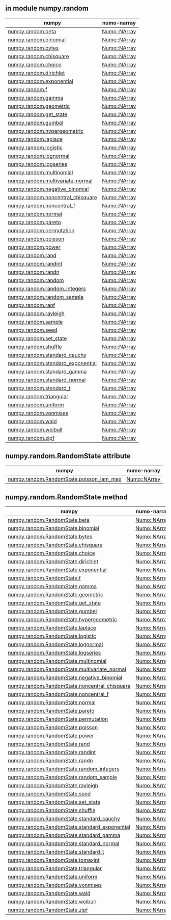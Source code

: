 ## in module numpy.random

| numpy | numo-narray |
| ---------- | ---------- |
| [numpy.random.beta](https://docs.scipy.org/doc/numpy/reference/generated/numpy.random.beta.html#numpy.random.beta) | [Numo::NArray]() |
| [numpy.random.binomial](https://docs.scipy.org/doc/numpy/reference/generated/numpy.random.binomial.html#numpy.random.binomial) | [Numo::NArray]() |
| [numpy.random.bytes](https://docs.scipy.org/doc/numpy/reference/generated/numpy.random.bytes.html#numpy.random.bytes) | [Numo::NArray]() |
| [numpy.random.chisquare](https://docs.scipy.org/doc/numpy/reference/generated/numpy.random.chisquare.html#numpy.random.chisquare) | [Numo::NArray]() |
| [numpy.random.choice](https://docs.scipy.org/doc/numpy/reference/generated/numpy.random.choice.html#numpy.random.choice) | [Numo::NArray]() |
| [numpy.random.dirichlet](https://docs.scipy.org/doc/numpy/reference/generated/numpy.random.dirichlet.html#numpy.random.dirichlet) | [Numo::NArray]() |
| [numpy.random.exponential](https://docs.scipy.org/doc/numpy/reference/generated/numpy.random.exponential.html#numpy.random.exponential) | [Numo::NArray]() |
| [numpy.random.f](https://docs.scipy.org/doc/numpy/reference/generated/numpy.random.f.html#numpy.random.f) | [Numo::NArray]() |
| [numpy.random.gamma](https://docs.scipy.org/doc/numpy/reference/generated/numpy.random.gamma.html#numpy.random.gamma) | [Numo::NArray]() |
| [numpy.random.geometric](https://docs.scipy.org/doc/numpy/reference/generated/numpy.random.geometric.html#numpy.random.geometric) | [Numo::NArray]() |
| [numpy.random.get_state](https://docs.scipy.org/doc/numpy/reference/generated/numpy.random.get_state.html#numpy.random.get_state) | [Numo::NArray]() |
| [numpy.random.gumbel](https://docs.scipy.org/doc/numpy/reference/generated/numpy.random.gumbel.html#numpy.random.gumbel) | [Numo::NArray]() |
| [numpy.random.hypergeometric](https://docs.scipy.org/doc/numpy/reference/generated/numpy.random.hypergeometric.html#numpy.random.hypergeometric) | [Numo::NArray]() |
| [numpy.random.laplace](https://docs.scipy.org/doc/numpy/reference/generated/numpy.random.laplace.html#numpy.random.laplace) | [Numo::NArray]() |
| [numpy.random.logistic](https://docs.scipy.org/doc/numpy/reference/generated/numpy.random.logistic.html#numpy.random.logistic) | [Numo::NArray]() |
| [numpy.random.lognormal](https://docs.scipy.org/doc/numpy/reference/generated/numpy.random.lognormal.html#numpy.random.lognormal) | [Numo::NArray]() |
| [numpy.random.logseries](https://docs.scipy.org/doc/numpy/reference/generated/numpy.random.logseries.html#numpy.random.logseries) | [Numo::NArray]() |
| [numpy.random.multinomial](https://docs.scipy.org/doc/numpy/reference/generated/numpy.random.multinomial.html#numpy.random.multinomial) | [Numo::NArray]() |
| [numpy.random.multivariate_normal](https://docs.scipy.org/doc/numpy/reference/generated/numpy.random.multivariate_normal.html#numpy.random.multivariate_normal) | [Numo::NArray]() |
| [numpy.random.negative_binomial](https://docs.scipy.org/doc/numpy/reference/generated/numpy.random.negative_binomial.html#numpy.random.negative_binomial) | [Numo::NArray]() |
| [numpy.random.noncentral_chisquare](https://docs.scipy.org/doc/numpy/reference/generated/numpy.random.noncentral_chisquare.html#numpy.random.noncentral_chisquare) | [Numo::NArray]() |
| [numpy.random.noncentral_f](https://docs.scipy.org/doc/numpy/reference/generated/numpy.random.noncentral_f.html#numpy.random.noncentral_f) | [Numo::NArray]() |
| [numpy.random.normal](https://docs.scipy.org/doc/numpy/reference/generated/numpy.random.normal.html#numpy.random.normal) | [Numo::NArray]() |
| [numpy.random.pareto](https://docs.scipy.org/doc/numpy/reference/generated/numpy.random.pareto.html#numpy.random.pareto) | [Numo::NArray]() |
| [numpy.random.permutation](https://docs.scipy.org/doc/numpy/reference/generated/numpy.random.permutation.html#numpy.random.permutation) | [Numo::NArray]() |
| [numpy.random.poisson](https://docs.scipy.org/doc/numpy/reference/generated/numpy.random.poisson.html#numpy.random.poisson) | [Numo::NArray]() |
| [numpy.random.power](https://docs.scipy.org/doc/numpy/reference/generated/numpy.random.power.html#numpy.random.power) | [Numo::NArray]() |
| [numpy.random.rand](https://docs.scipy.org/doc/numpy/reference/generated/numpy.random.rand.html#numpy.random.rand) | [Numo::NArray]() |
| [numpy.random.randint](https://docs.scipy.org/doc/numpy/reference/generated/numpy.random.randint.html#numpy.random.randint) | [Numo::NArray]() |
| [numpy.random.randn](https://docs.scipy.org/doc/numpy/reference/generated/numpy.random.randn.html#numpy.random.randn) | [Numo::NArray]() |
| [numpy.random.random](https://docs.scipy.org/doc/numpy/reference/generated/numpy.random.random.html#numpy.random.random) | [Numo::NArray]() |
| [numpy.random.random_integers](https://docs.scipy.org/doc/numpy/reference/generated/numpy.random.random_integers.html#numpy.random.random_integers) | [Numo::NArray]() |
| [numpy.random.random_sample](https://docs.scipy.org/doc/numpy/reference/generated/numpy.random.random_sample.html#numpy.random.random_sample) | [Numo::NArray]() |
| [numpy.random.ranf](https://docs.scipy.org/doc/numpy/reference/generated/numpy.random.ranf.html#numpy.random.ranf) | [Numo::NArray]() |
| [numpy.random.rayleigh](https://docs.scipy.org/doc/numpy/reference/generated/numpy.random.rayleigh.html#numpy.random.rayleigh) | [Numo::NArray]() |
| [numpy.random.sample](https://docs.scipy.org/doc/numpy/reference/generated/numpy.random.sample.html#numpy.random.sample) | [Numo::NArray]() |
| [numpy.random.seed](https://docs.scipy.org/doc/numpy/reference/generated/numpy.random.seed.html#numpy.random.seed) | [Numo::NArray]() |
| [numpy.random.set_state](https://docs.scipy.org/doc/numpy/reference/generated/numpy.random.set_state.html#numpy.random.set_state) | [Numo::NArray]() |
| [numpy.random.shuffle](https://docs.scipy.org/doc/numpy/reference/generated/numpy.random.shuffle.html#numpy.random.shuffle) | [Numo::NArray]() |
| [numpy.random.standard_cauchy](https://docs.scipy.org/doc/numpy/reference/generated/numpy.random.standard_cauchy.html#numpy.random.standard_cauchy) | [Numo::NArray]() |
| [numpy.random.standard_exponential](https://docs.scipy.org/doc/numpy/reference/generated/numpy.random.standard_exponential.html#numpy.random.standard_exponential) | [Numo::NArray]() |
| [numpy.random.standard_gamma](https://docs.scipy.org/doc/numpy/reference/generated/numpy.random.standard_gamma.html#numpy.random.standard_gamma) | [Numo::NArray]() |
| [numpy.random.standard_normal](https://docs.scipy.org/doc/numpy/reference/generated/numpy.random.standard_normal.html#numpy.random.standard_normal) | [Numo::NArray]() |
| [numpy.random.standard_t](https://docs.scipy.org/doc/numpy/reference/generated/numpy.random.standard_t.html#numpy.random.standard_t) | [Numo::NArray]() |
| [numpy.random.triangular](https://docs.scipy.org/doc/numpy/reference/generated/numpy.random.triangular.html#numpy.random.triangular) | [Numo::NArray]() |
| [numpy.random.uniform](https://docs.scipy.org/doc/numpy/reference/generated/numpy.random.uniform.html#numpy.random.uniform) | [Numo::NArray]() |
| [numpy.random.vonmises](https://docs.scipy.org/doc/numpy/reference/generated/numpy.random.vonmises.html#numpy.random.vonmises) | [Numo::NArray]() |
| [numpy.random.wald](https://docs.scipy.org/doc/numpy/reference/generated/numpy.random.wald.html#numpy.random.wald) | [Numo::NArray]() |
| [numpy.random.weibull](https://docs.scipy.org/doc/numpy/reference/generated/numpy.random.weibull.html#numpy.random.weibull) | [Numo::NArray]() |
| [numpy.random.zipf](https://docs.scipy.org/doc/numpy/reference/generated/numpy.random.zipf.html#numpy.random.zipf) | [Numo::NArray]() |

## numpy.random.RandomState attribute

| numpy | numo-narray |
| ---------- | ---------- |
| [numpy.random.RandomState.poisson_lam_max](https://docs.scipy.org/doc/numpy/reference/generated/numpy.random.RandomState.poisson_lam_max.html#numpy.random.RandomState.poisson_lam_max) | [Numo::NArray]() |

## numpy.random.RandomState method

| numpy | numo-narray |
| ---------- | ---------- |
| [numpy.random.RandomState.beta](https://docs.scipy.org/doc/numpy/reference/generated/numpy.random.RandomState.beta.html#numpy.random.RandomState.beta) | [Numo::NArray]() |
| [numpy.random.RandomState.binomial](https://docs.scipy.org/doc/numpy/reference/generated/numpy.random.RandomState.binomial.html#numpy.random.RandomState.binomial) | [Numo::NArray]() |
| [numpy.random.RandomState.bytes](https://docs.scipy.org/doc/numpy/reference/generated/numpy.random.RandomState.bytes.html#numpy.random.RandomState.bytes) | [Numo::NArray]() |
| [numpy.random.RandomState.chisquare](https://docs.scipy.org/doc/numpy/reference/generated/numpy.random.RandomState.chisquare.html#numpy.random.RandomState.chisquare) | [Numo::NArray]() |
| [numpy.random.RandomState.choice](https://docs.scipy.org/doc/numpy/reference/generated/numpy.random.RandomState.choice.html#numpy.random.RandomState.choice) | [Numo::NArray]() |
| [numpy.random.RandomState.dirichlet](https://docs.scipy.org/doc/numpy/reference/generated/numpy.random.RandomState.dirichlet.html#numpy.random.RandomState.dirichlet) | [Numo::NArray]() |
| [numpy.random.RandomState.exponential](https://docs.scipy.org/doc/numpy/reference/generated/numpy.random.RandomState.exponential.html#numpy.random.RandomState.exponential) | [Numo::NArray]() |
| [numpy.random.RandomState.f](https://docs.scipy.org/doc/numpy/reference/generated/numpy.random.RandomState.f.html#numpy.random.RandomState.f) | [Numo::NArray]() |
| [numpy.random.RandomState.gamma](https://docs.scipy.org/doc/numpy/reference/generated/numpy.random.RandomState.gamma.html#numpy.random.RandomState.gamma) | [Numo::NArray]() |
| [numpy.random.RandomState.geometric](https://docs.scipy.org/doc/numpy/reference/generated/numpy.random.RandomState.geometric.html#numpy.random.RandomState.geometric) | [Numo::NArray]() |
| [numpy.random.RandomState.get_state](https://docs.scipy.org/doc/numpy/reference/generated/numpy.random.RandomState.get_state.html#numpy.random.RandomState.get_state) | [Numo::NArray]() |
| [numpy.random.RandomState.gumbel](https://docs.scipy.org/doc/numpy/reference/generated/numpy.random.RandomState.gumbel.html#numpy.random.RandomState.gumbel) | [Numo::NArray]() |
| [numpy.random.RandomState.hypergeometric](https://docs.scipy.org/doc/numpy/reference/generated/numpy.random.RandomState.hypergeometric.html#numpy.random.RandomState.hypergeometric) | [Numo::NArray]() |
| [numpy.random.RandomState.laplace](https://docs.scipy.org/doc/numpy/reference/generated/numpy.random.RandomState.laplace.html#numpy.random.RandomState.laplace) | [Numo::NArray]() |
| [numpy.random.RandomState.logistic](https://docs.scipy.org/doc/numpy/reference/generated/numpy.random.RandomState.logistic.html#numpy.random.RandomState.logistic) | [Numo::NArray]() |
| [numpy.random.RandomState.lognormal](https://docs.scipy.org/doc/numpy/reference/generated/numpy.random.RandomState.lognormal.html#numpy.random.RandomState.lognormal) | [Numo::NArray]() |
| [numpy.random.RandomState.logseries](https://docs.scipy.org/doc/numpy/reference/generated/numpy.random.RandomState.logseries.html#numpy.random.RandomState.logseries) | [Numo::NArray]() |
| [numpy.random.RandomState.multinomial](https://docs.scipy.org/doc/numpy/reference/generated/numpy.random.RandomState.multinomial.html#numpy.random.RandomState.multinomial) | [Numo::NArray]() |
| [numpy.random.RandomState.multivariate_normal](https://docs.scipy.org/doc/numpy/reference/generated/numpy.random.RandomState.multivariate_normal.html#numpy.random.RandomState.multivariate_normal) | [Numo::NArray]() |
| [numpy.random.RandomState.negative_binomial](https://docs.scipy.org/doc/numpy/reference/generated/numpy.random.RandomState.negative_binomial.html#numpy.random.RandomState.negative_binomial) | [Numo::NArray]() |
| [numpy.random.RandomState.noncentral_chisquare](https://docs.scipy.org/doc/numpy/reference/generated/numpy.random.RandomState.noncentral_chisquare.html#numpy.random.RandomState.noncentral_chisquare) | [Numo::NArray]() |
| [numpy.random.RandomState.noncentral_f](https://docs.scipy.org/doc/numpy/reference/generated/numpy.random.RandomState.noncentral_f.html#numpy.random.RandomState.noncentral_f) | [Numo::NArray]() |
| [numpy.random.RandomState.normal](https://docs.scipy.org/doc/numpy/reference/generated/numpy.random.RandomState.normal.html#numpy.random.RandomState.normal) | [Numo::NArray]() |
| [numpy.random.RandomState.pareto](https://docs.scipy.org/doc/numpy/reference/generated/numpy.random.RandomState.pareto.html#numpy.random.RandomState.pareto) | [Numo::NArray]() |
| [numpy.random.RandomState.permutation](https://docs.scipy.org/doc/numpy/reference/generated/numpy.random.RandomState.permutation.html#numpy.random.RandomState.permutation) | [Numo::NArray]() |
| [numpy.random.RandomState.poisson](https://docs.scipy.org/doc/numpy/reference/generated/numpy.random.RandomState.poisson.html#numpy.random.RandomState.poisson) | [Numo::NArray]() |
| [numpy.random.RandomState.power](https://docs.scipy.org/doc/numpy/reference/generated/numpy.random.RandomState.power.html#numpy.random.RandomState.power) | [Numo::NArray]() |
| [numpy.random.RandomState.rand](https://docs.scipy.org/doc/numpy/reference/generated/numpy.random.RandomState.rand.html#numpy.random.RandomState.rand) | [Numo::NArray]() |
| [numpy.random.RandomState.randint](https://docs.scipy.org/doc/numpy/reference/generated/numpy.random.RandomState.randint.html#numpy.random.RandomState.randint) | [Numo::NArray]() |
| [numpy.random.RandomState.randn](https://docs.scipy.org/doc/numpy/reference/generated/numpy.random.RandomState.randn.html#numpy.random.RandomState.randn) | [Numo::NArray]() |
| [numpy.random.RandomState.random_integers](https://docs.scipy.org/doc/numpy/reference/generated/numpy.random.RandomState.random_integers.html#numpy.random.RandomState.random_integers) | [Numo::NArray]() |
| [numpy.random.RandomState.random_sample](https://docs.scipy.org/doc/numpy/reference/generated/numpy.random.RandomState.random_sample.html#numpy.random.RandomState.random_sample) | [Numo::NArray]() |
| [numpy.random.RandomState.rayleigh](https://docs.scipy.org/doc/numpy/reference/generated/numpy.random.RandomState.rayleigh.html#numpy.random.RandomState.rayleigh) | [Numo::NArray]() |
| [numpy.random.RandomState.seed](https://docs.scipy.org/doc/numpy/reference/generated/numpy.random.RandomState.seed.html#numpy.random.RandomState.seed) | [Numo::NArray]() |
| [numpy.random.RandomState.set_state](https://docs.scipy.org/doc/numpy/reference/generated/numpy.random.RandomState.set_state.html#numpy.random.RandomState.set_state) | [Numo::NArray]() |
| [numpy.random.RandomState.shuffle](https://docs.scipy.org/doc/numpy/reference/generated/numpy.random.RandomState.shuffle.html#numpy.random.RandomState.shuffle) | [Numo::NArray]() |
| [numpy.random.RandomState.standard_cauchy](https://docs.scipy.org/doc/numpy/reference/generated/numpy.random.RandomState.standard_cauchy.html#numpy.random.RandomState.standard_cauchy) | [Numo::NArray]() |
| [numpy.random.RandomState.standard_exponential](https://docs.scipy.org/doc/numpy/reference/generated/numpy.random.RandomState.standard_exponential.html#numpy.random.RandomState.standard_exponential) | [Numo::NArray]() |
| [numpy.random.RandomState.standard_gamma](https://docs.scipy.org/doc/numpy/reference/generated/numpy.random.RandomState.standard_gamma.html#numpy.random.RandomState.standard_gamma) | [Numo::NArray]() |
| [numpy.random.RandomState.standard_normal](https://docs.scipy.org/doc/numpy/reference/generated/numpy.random.RandomState.standard_normal.html#numpy.random.RandomState.standard_normal) | [Numo::NArray]() |
| [numpy.random.RandomState.standard_t](https://docs.scipy.org/doc/numpy/reference/generated/numpy.random.RandomState.standard_t.html#numpy.random.RandomState.standard_t) | [Numo::NArray]() |
| [numpy.random.RandomState.tomaxint](https://docs.scipy.org/doc/numpy/reference/generated/numpy.random.RandomState.tomaxint.html#numpy.random.RandomState.tomaxint) | [Numo::NArray]() |
| [numpy.random.RandomState.triangular](https://docs.scipy.org/doc/numpy/reference/generated/numpy.random.RandomState.triangular.html#numpy.random.RandomState.triangular) | [Numo::NArray]() |
| [numpy.random.RandomState.uniform](https://docs.scipy.org/doc/numpy/reference/generated/numpy.random.RandomState.uniform.html#numpy.random.RandomState.uniform) | [Numo::NArray]() |
| [numpy.random.RandomState.vonmises](https://docs.scipy.org/doc/numpy/reference/generated/numpy.random.RandomState.vonmises.html#numpy.random.RandomState.vonmises) | [Numo::NArray]() |
| [numpy.random.RandomState.wald](https://docs.scipy.org/doc/numpy/reference/generated/numpy.random.RandomState.wald.html#numpy.random.RandomState.wald) | [Numo::NArray]() |
| [numpy.random.RandomState.weibull](https://docs.scipy.org/doc/numpy/reference/generated/numpy.random.RandomState.weibull.html#numpy.random.RandomState.weibull) | [Numo::NArray]() |
| [numpy.random.RandomState.zipf](https://docs.scipy.org/doc/numpy/reference/generated/numpy.random.RandomState.zipf.html#numpy.random.RandomState.zipf) | [Numo::NArray]() |
